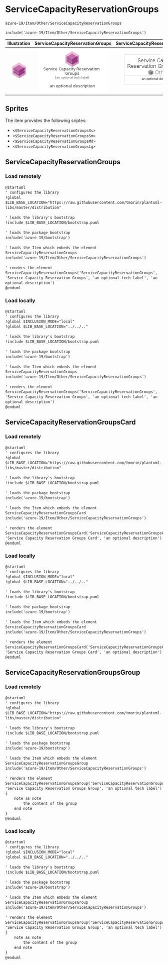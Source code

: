 # ServiceCapacityReservationGroups


```text
azure-19/Item/Other/ServiceCapacityReservationGroups
```

```text
include('azure-19/Item/Other/ServiceCapacityReservationGroups')
```



| Illustration | ServiceCapacityReservationGroups | ServiceCapacityReservationGroupsCard | ServiceCapacityReservationGroupsGroup |
| :---: | :---: | :---: | :---: |
| ![illustration for Illustration](../../../azure-19/Item/Other/ServiceCapacityReservationGroups.png) | ![illustration for ServiceCapacityReservationGroups](../../../azure-19/Item/Other/ServiceCapacityReservationGroups.Local.png) | ![illustration for ServiceCapacityReservationGroupsCard](../../../azure-19/Item/Other/ServiceCapacityReservationGroupsCard.Local.png) | ![illustration for ServiceCapacityReservationGroupsGroup](../../../azure-19/Item/Other/ServiceCapacityReservationGroupsGroup.Local.png) |



## Sprites
The item provides the following sriptes:

- `<$ServiceCapacityReservationGroupsXs>`
- `<$ServiceCapacityReservationGroupsSm>`
- `<$ServiceCapacityReservationGroupsMd>`
- `<$ServiceCapacityReservationGroupsLg>`





## ServiceCapacityReservationGroups

### Load remotely
```plantuml
@startuml
' configures the library
!global $LIB_BASE_LOCATION="https://raw.githubusercontent.com/tmorin/plantuml-libs/master/distribution"

' loads the library's bootstrap
!include $LIB_BASE_LOCATION/bootstrap.puml

' loads the package bootstrap
include('azure-19/bootstrap')

' loads the Item which embeds the element ServiceCapacityReservationGroups
include('azure-19/Item/Other/ServiceCapacityReservationGroups')

' renders the element
ServiceCapacityReservationGroups('ServiceCapacityReservationGroups', 'Service Capacity Reservation Groups', 'an optional tech label', 'an optional description')
@enduml
```

### Load locally
```plantuml
@startuml
' configures the library
!global $INCLUSION_MODE="local"
!global $LIB_BASE_LOCATION="../../.."

' loads the library's bootstrap
!include $LIB_BASE_LOCATION/bootstrap.puml

' loads the package bootstrap
include('azure-19/bootstrap')

' loads the Item which embeds the element ServiceCapacityReservationGroups
include('azure-19/Item/Other/ServiceCapacityReservationGroups')

' renders the element
ServiceCapacityReservationGroups('ServiceCapacityReservationGroups', 'Service Capacity Reservation Groups', 'an optional tech label', 'an optional description')
@enduml
```

## ServiceCapacityReservationGroupsCard

### Load remotely
```plantuml
@startuml
' configures the library
!global $LIB_BASE_LOCATION="https://raw.githubusercontent.com/tmorin/plantuml-libs/master/distribution"

' loads the library's bootstrap
!include $LIB_BASE_LOCATION/bootstrap.puml

' loads the package bootstrap
include('azure-19/bootstrap')

' loads the Item which embeds the element ServiceCapacityReservationGroupsCard
include('azure-19/Item/Other/ServiceCapacityReservationGroups')

' renders the element
ServiceCapacityReservationGroupsCard('ServiceCapacityReservationGroupsCard', 'Service Capacity Reservation Groups Card', 'an optional description')
@enduml
```

### Load locally
```plantuml
@startuml
' configures the library
!global $INCLUSION_MODE="local"
!global $LIB_BASE_LOCATION="../../.."

' loads the library's bootstrap
!include $LIB_BASE_LOCATION/bootstrap.puml

' loads the package bootstrap
include('azure-19/bootstrap')

' loads the Item which embeds the element ServiceCapacityReservationGroupsCard
include('azure-19/Item/Other/ServiceCapacityReservationGroups')

' renders the element
ServiceCapacityReservationGroupsCard('ServiceCapacityReservationGroupsCard', 'Service Capacity Reservation Groups Card', 'an optional description')
@enduml
```

## ServiceCapacityReservationGroupsGroup

### Load remotely
```plantuml
@startuml
' configures the library
!global $LIB_BASE_LOCATION="https://raw.githubusercontent.com/tmorin/plantuml-libs/master/distribution"

' loads the library's bootstrap
!include $LIB_BASE_LOCATION/bootstrap.puml

' loads the package bootstrap
include('azure-19/bootstrap')

' loads the Item which embeds the element ServiceCapacityReservationGroupsGroup
include('azure-19/Item/Other/ServiceCapacityReservationGroups')

' renders the element
ServiceCapacityReservationGroupsGroup('ServiceCapacityReservationGroupsGroup', 'Service Capacity Reservation Groups Group', 'an optional tech label') {
    note as note
        the content of the group
    end note
}
@enduml
```

### Load locally
```plantuml
@startuml
' configures the library
!global $INCLUSION_MODE="local"
!global $LIB_BASE_LOCATION="../../.."

' loads the library's bootstrap
!include $LIB_BASE_LOCATION/bootstrap.puml

' loads the package bootstrap
include('azure-19/bootstrap')

' loads the Item which embeds the element ServiceCapacityReservationGroupsGroup
include('azure-19/Item/Other/ServiceCapacityReservationGroups')

' renders the element
ServiceCapacityReservationGroupsGroup('ServiceCapacityReservationGroupsGroup', 'Service Capacity Reservation Groups Group', 'an optional tech label') {
    note as note
        the content of the group
    end note
}
@enduml
```

